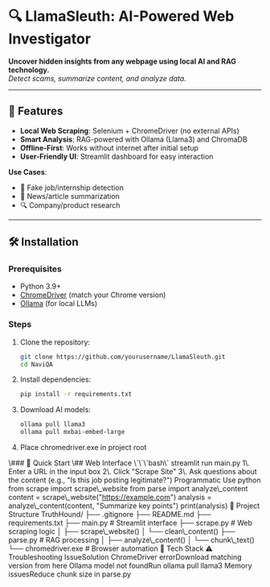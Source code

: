 # 🔍 LlamaSleuth: AI-Powered Web Investigator

**Uncover hidden insights from any webpage using local AI and RAG technology.**  
*Detect scams, summarize content, and analyze data.*

---

## 🌟 Features
- **Local Web Scraping**: Selenium + ChromeDriver (no external APIs)
- **Smart Analysis**: RAG-powered with Ollama (Llama3) and ChromaDB
- **Offline-First**: Works without internet after initial setup
- **User-Friendly UI**: Streamlit dashboard for easy interaction

**Use Cases**:
- 🚨 Fake job/internship detection
- 📰 News/article summarization
- 🔍 Company/product research

---

## 🛠️ Installation

### Prerequisites
- Python 3.9+
- [ChromeDriver](https://chromedriver.chromium.org/downloads) (match your Chrome version)
- [Ollama](https://ollama.ai) (for local LLMs)

### Steps
1. Clone the repository:
   ```bash
   git clone https://github.com/yourusername/LlamaSleuth.git
   cd NaviQA
2. Install dependencies:
   ```bash
   pip install -r requirements.txt
3. Download AI models:
   ```bash
   ollama pull llama3
   ollama pull mxbai-embed-large
4. Place chromedriver.exe in project root

\\### 🚀 Quick Start \\## Web Interface \\\`\\\`\\\`bash\\\` streamlit run main.py 1\\. Enter a URL in the input box 2\\. Click "Scrape Site" 3\\. Ask questions about the content (e.g., "Is this job posting legitimate?") Programmatic Use python from scrape import scrape\\\_website from parse import analyze\\\_content content = scrape\\\_website("https://example.com") analysis = analyze\\\_content(content, "Summarize key points") print(analysis) 📂 Project Structure TruthHound/ ├── .gitignore ├── README.md ├── requirements.txt ├── main.py # Streamlit interface ├── scrape.py # Web scraping logic │ ├── scrape\\\_website() │ └── clean\\\_content() ├── parse.py # RAG processing │ ├── analyze\\\_content() │ └── chunk\\\_text() └── chromedriver.exe # Browser automation 🤖 Tech Stack ⚠️ Troubleshooting IssueSolution ChromeDriver errorDownload matching version from here Ollama model not foundRun ollama pull llama3 Memory issuesReduce chunk size in parse.py

